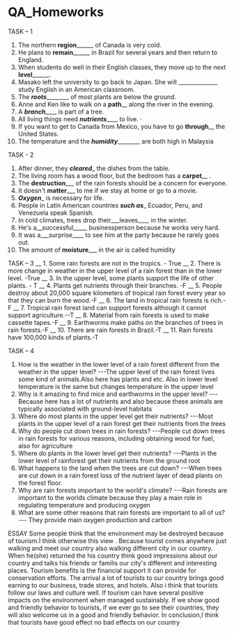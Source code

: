 # QA_Homeworks
TASK – 1

1. The northern ____region__________ of Canada is very cold. 
2. He plans to ____remain__________ in Brazil for several years and then return to England.
 3. When students do well in their English classes, they move up to the next ____level__________. 
4. Masako left the university to go back to Japan. She will ______________ study English in an American classroom. 
5. The ___roots___________ of most plants are below the ground.
 6. Anne and Ken like to walk on a ______path________ along the river in the evening. 
7. A _____branch_________ is part of a tree. 
8. All living things need _____nutrients_________ to live. · 
9. If you want to get to Canada from Mexico, you have to go ______through________ the United States.
 10. The temperature and the ___humidity___________ are both high in Malaysia


TASK - 2

1. After dinner, they ___cleared____ the dishes from the table.
 2. The living room has a wood floor, but the bedroom has a __carpet____ . 
3. The __destruction_____ of the rain forests should be a concern for everyone. 
4. It doesn't __matter_____ to me if we stay at home or go to a movie.
 5. ___Oxygen____ is necessary for life. 
6. People in Latin American countries ___such as____ Ecuador, Peru, and Venezuela speak Spanish.
 7. In cold climates, trees drop their___leaves____ in the winter. 
8. He's a__successful_____ businessperson because he works very hard. 
9. It was a___surprise____ to see him at the party because he rarely goes out.
 10. The amount of __moisture_____ in the air is called humidity


TASK – 3
__ 1. Some rain forests are not in the tropics. - True
 __ 2. There is more change in weather in the upper level of a rain forest than in the lower level. -True
__ 3. In the upper level, some plants support the life of other plants. - T
 __ 4. Plants get nutrients through their branches. -F
__ 5. People destroy about 20,000 square kilometers of tropical rain forest every year so that they can burn the wood.-F
 __ 6. The land in tropical rain forests is rich.-F 
__ 7. Tropical rain forest land can support forests although it cannot support agriculture.--T
 __ 8. Material from rain forests is used to make cassette tapes.-F
 __ 9. Earthworms make paths on the branches of trees in rain forests.-F
 __ 10. There are rain forests in Brazil.-T
 __ 11. Rain forests have 100,000 kinds of plants.-T

TASK – 4
1. How is the weather in the lower level of a rain forest different from the weather in the upper level?
---The upper level of the rain forest lives some kind of animals.Also here has plants and etc.
Also in lower level temperature is the same but changes temperature in the upper level
 2. Why is it amazing to find mice and earthworms in the upper level? 
---Because here has a lot of nutrients and also because these animals are typically associated with ground-level habitats
3. Where do most plants in the upper level get their nutrients?
---Most plants in the upper level of a rain forest get their nutrients from the trees
 4. Why do people cut down trees in rain forests? 
---People cut down trees in rain forests for various reasons, including obtaining wood for fuel, also for agriculture
5. Where do plants in the lower level get their nutrients? 
---Plants in the lower level of rainforest get their nutrients from the ground root
6. What happens to the land when the trees are cut down? 
---When trees are cut down in a rain forest loss of the nutrient layer of dead plants on the forest floor.
7. Why are rain forests important to the world's climate? 
---Rain forests are important to the worlds climate because they play a main role in regulating temperature and producing oxygen
8. What are some other reasons that rain forests are important to all of us?
--- They  provide main oxygen production and carbon 

ESSAY
Some people think that the environment may be destroyed because of tourism.İ think otherwise this view . Because tourist comes anywhere just walking and meet our country also walking different city in our country. When he(she) returned the his country  think good impressions about our country and talks his friends or familis our city's different and interesting places.
Tourism benefits is the financial support it can provide for conservation efforts.
The arrival a lot of tourists to our country brings good earning to our business, trade stores, and hotels.
Also i think that tourists follow our laws and culture well.
If tourism can have several positive impacts on the environment when managed sustainably.
If we show good and friendly behavior to tourists, if we ever go to see their countries, they will also welcome us in a good and friendly behavior.
İn conclusion,I think that tourists have good effect  no bad effects on our country



